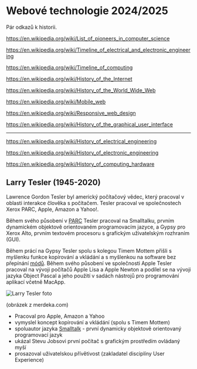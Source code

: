 # Webové technologie 2024/2025


Pár odkazů k historii.

https://en.wikipedia.org/wiki/List_of_pioneers_in_computer_science

https://en.wikipedia.org/wiki/Timeline_of_electrical_and_electronic_engineering

https://en.wikipedia.org/wiki/Timeline_of_computing

https://en.wikipedia.org/wiki/History_of_the_Internet

https://en.wikipedia.org/wiki/History_of_the_World_Wide_Web

https://en.wikipedia.org/wiki/Mobile_web

https://en.wikipedia.org/wiki/Responsive_web_design

https://en.wikipedia.org/wiki/History_of_the_graphical_user_interface

---

https://en.wikipedia.org/wiki/History_of_electrical_engineering

https://en.wikipedia.org/wiki/History_of_electronic_engineering

https://en.wikipedia.org/wiki/History_of_computing_hardware

## Larry Tesler (1945-2020)

Lawrence Gordon Tesler byl americký počítačový vědec, který pracoval v oblasti interakce člověka s počítačem. Tesler pracoval ve společnostech Xerox PARC, Apple, Amazon a Yahoo!.

Během svého působení v [PARC](https://en.wikipedia.org/wiki/PARC_(company)) Tesler pracoval na Smalltalku, prvním dynamickém objektově orientovaném programovacím jazyce, a Gypsy pro Xerox Alto, prvním textovém procesoru s grafickým uživatelským rozhraním (GUI).

Během prácí na Gypsy Tesler spolu s kolegou Timem Mottem přišli s myšlenku funkce kopírování a vkládání a s myšlenkou na software bez přepínání [módů](https://en.wikipedia.org/wiki/Mode_(user_interface)). Během svého působení ve společnosti Apple Tesler pracoval na vývoji počítačů Apple Lisa a Apple Newton a podílel se na vývoji jazyka Object Pascal a jeho použití v sadách nástrojů pro programování aplikací včetně MacApp.

![Larry Tesler foto](https://cdns.klimg.com/merdeka.com/i/w/news/2020/02/21/1149381/540x270/larry-tesler-sang-pencipta-copy-cut-dan-paste-meninggal-dunia.jpg)

(obrázek z merdeka.com)

- Pracoval pro Apple, Amazon a Yahoo
- vymyslel koncept kopírování a vkládání (spolu s Timem Mottem)
- spoluautor jazyka [Smalltalk](https://en.wikipedia.org/wiki/Smalltalk) - první dynamicky objektově orientovaný programovací jazyk
- ukázal Stevu Jobsovi první počítač s grafickým prostředím ovládaný myší
- prosazoval uživatelskou přívětivost (zakladatel disciplíny User Experience) 
